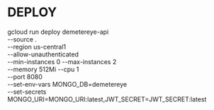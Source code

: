 # DEPLOY


gcloud run deploy demetereye-api \
  --source . \
  --region us-central1 \
  --allow-unauthenticated \
  --min-instances 0 --max-instances 2 \
  --memory 512Mi --cpu 1 \
  --port 8080 \
  --set-env-vars MONGO_DB=demetereye \
  --set-secrets MONGO_URI=MONGO_URI:latest,JWT_SECRET=JWT_SECRET:latest
